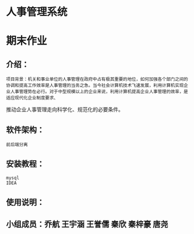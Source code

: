 # 人事管理系统
# 期末作业
## 介绍：
    项目背景：机关和事业单位的人事管理在政府中占有极其重要的地位，如何加强各个部门之间的协调和提高工作效率是人事管理的当务之急。当今社会计算机技术飞速发展，利用计算机实现企业人事管理势在必行。对于中型规模以上的企业来说，利用计算机提高企业人事管理的效率，是适应现代化企业制度要求、
推动企业人事管理走向科学化、规范化的必要条件。
## 软件架构：
    前后端分离
## 安装教程：
    mysql
    IDEA
## 使用说明：
## 小组成员：乔航 王宇涵 王誉儒 秦欣 秦梓豪 唐尧
